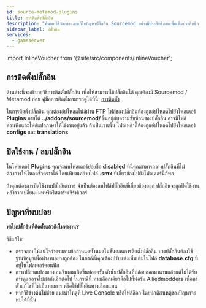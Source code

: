 ```yaml
---
id: source-metamod-plugins
title: การติดตั้งปลั๊กอิน
description: "ค้นพบวิธีจัดการและแก้ไขปัญหาปลั๊กอิน Sourcemod อย่างมีประสิทธิภาพเพื่อเพิ่มประสิทธิภาพเซิร์ฟเวอร์ → เรียนรู้เพิ่มเติมตอนนี้"
sidebar_label: ปลั๊กอิน
services:
  - gameserver
---
```


import InlineVoucher from '@site/src/components/InlineVoucher';

<InlineVoucher />

## การติดตั้งปลั๊กอิน

ด้านล่างนี้จะอธิบายวิธีการติดตั้งปลั๊กอิน เพื่อให้สามารถใช้ปลั๊กอินได้ คุณต้องมี Sourcemod / Metamod ก่อน คู่มือการติดตั้งสามารถดูได้ที่นี่: [การติดตั้ง](source-metamod-installation.md)



ในการติดตั้งปลั๊กอิน คุณต้องอัปโหลดไฟล์ผ่าน FTP ไฟล์ของปลั๊กอินต้องถูกอัปโหลดไปยังโฟลเดอร์ **Plugins** ภายใต้ **../addons/sourcemod/** ขึ้นอยู่กับความซับซ้อนของปลั๊กอิน อาจมีไฟล์คอนฟิกและไฟล์แปลภาษาให้ใช้งานอยู่แล้ว ถ้าเป็นเช่นนั้น ไฟล์เหล่านี้ต้องถูกอัปโหลดไปยังโฟลเดอร์ **configs** และ **translations**



## ปิดใช้งาน / ลบปลั๊กอิน

ในโฟลเดอร์ **Plugins** คุณจะพบโฟลเดอร์ย่อยชื่อ **disabled** ที่นี่คุณสามารถวางปลั๊กอินที่ไม่ต้องการให้โหลดชั่วคราวได้ โดยเพียงแค่ย้ายไฟล์ **.smx** ที่เกี่ยวข้องไปยังโฟลเดอร์นี้ก็พอ



ถ้าคุณต้องการปิดใช้งานปลั๊กอินถาวร จำเป็นต้องลบไฟล์ปลั๊กอินที่เกี่ยวข้องออก ปลั๊กอินจะถูกปิดใช้งานหลังจากเปลี่ยนแมพหรือรีสตาร์ทเซิร์ฟเวอร์



## ปัญหาที่พบบ่อย


**ทำไมปลั๊กอินที่ติดตั้งแล้วถึงไม่ทำงาน?**

วิธีแก้ไข:

- ตรวจสอบให้แน่ใจว่าตรงตามข้อกำหนดทั้งหมดในขั้นตอนการติดตั้งปลั๊กอิน บางปลั๊กอินต้องใช้ฐานข้อมูลเพื่อทำงานอย่างถูกต้อง ในกรณีนี้คุณต้องปรับแต่งเพิ่มเติมในไฟล์ **database.cfg** ที่อยู่ในโฟลเดอร์คอนฟิก
- การเปลี่ยนแปลงของเอนจินเกมเกิดขึ้นบ่อยครั้ง ดังนั้นปลั๊กอินที่ปล่อยออกมานานแล้วแต่ไม่ได้รับการดูแลอาจไม่เข้ากันอีกต่อไป ในกรณีนี้ ทางเลือกเดียวคือไปที่ฟอรัม Alliedmodders เพื่อหาตัวแก้ไขที่ไม่เป็นทางการ หรือใช้ปลั๊กอินทางเลือกแทน
- หากวิธีข้างต้นไม่ช่วย แนะนำให้ดูที่ Live Console หรือไฟล์ล็อก โดยปกติสาเหตุของปัญหาจะพบได้ที่นั่น

<InlineVoucher />